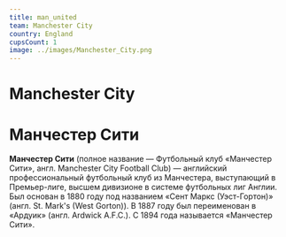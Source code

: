```yaml
---
title: man_united
team: Manchester City
country: England
cupsCount: 1
image: ../images/Manchester_City.png
---
```


# Manchester City
# Манчестер Сити
**Манчестер Сити**  (полное название — Футбольный клуб «Манчестер Сити», англ. Manchester City Football Club) — английский профессиональный футбольный клуб из Манчестера, выступающий в Премьер-лиге, высшем дивизионе в системе футбольных лиг Англии. Был основан в 1880 году под названием «Сент Маркс (Уэст-Гортон)» (англ. St. Mark's (West Gorton)). В 1887 году был переименован в «Ардуик» (англ. Ardwick A.F.C.). С 1894 года называется «Манчестер Сити».